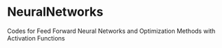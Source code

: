 # NeuralNetworks
Codes for Feed Forward Neural Networks and Optimization Methods with Activation Functions
